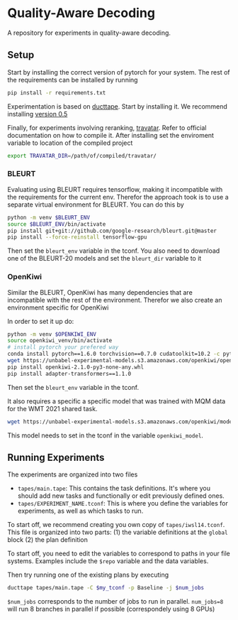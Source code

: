 Quality-Aware Decoding
===

A repository for experiments in quality-aware decoding.

## Setup 

Start by installing the correct version of pytorch for your system.
The rest of the requirements can be installed by running
```bash
pip install -r requirements.txt
```

Experimentation is based on [ducttape](https://github.com/jhclark/ducttape).
Start by installing it. We recommend installing [version 0.5](https://github.com/CoderPat/ducttape/releases/tag/v0.5)

Finally, for experiments involving reranking, [travatar](https://github.com/neubig/travatar). 
Refer to official documentation on how to compile it. 
After installing set the enviroment variable to location of the compiled project
```bash
export TRAVATAR_DIR=/path/of/compiled/travatar/
```

### BLEURT

Evaluating using BLEURT requires tensorflow, making it incompatible with the requirements for the current env.
Therefor the approach took is to use a separate virtual environment for BLEURT. You can do this by

```bash
python -m venv $BLEURT_ENV
source $BLEURT_ENV/bin/activate
pip install git+git://github.com/google-research/bleurt.git@master
pip install --force-reinstall tensorflow-gpu
```
Then set the `bleurt_env` variable in the tconf.
You also need to download one of the BLEURT-20 models and set the `bleurt_dir` variable to it

### OpenKiwi

Similar the BLEURT, OpenKiwi has many dependencies that are incompatible with the rest of the environment.
Therefor we also create an environment specific for OpenKiwi

In order to set it up do:

```bash
python -m venv $OPENKIWI_ENV
source openkiwi_venv/bin/activate
# install pytorch your prefered way 
conda install pytorch==1.6.0 torchvision==0.7.0 cudatoolkit=10.2 -c pytorch
wget https://unbabel-experimental-models.s3.amazonaws.com/openkiwi/openkiwi-2.1.0-py3-none-any.whl
pip install openkiwi-2.1.0-py3-none-any.whl
pip install adapter-transformers==1.1.0
```
Then set the `bleurt_env` variable in the tconf.

It also requires a specific a specific model that was trained with MQM data for the WMT 2021 shared task. 
```bash
wget https://unbabel-experimental-models.s3.amazonaws.com/openkiwi/model_epoch%3D02-val_PEARSON%3D0.79.ckpt -O $OPENKIWI_MODEL
```

This model needs to set in the tconf in the variable `openkiwi_model`.

## Running Experiments


The experiments are organized into two files 

* `tapes/main.tape`: This contains the task definitions. It's where you should add new tasks and functionally or edit previously defined ones.
* `tapes/EXPERIMENT_NAME.tconf`: This is where you define the variables for experiments, as well as which tasks to run.

To start off, we recommend creating you own copy of `tapes/iwsl14.tconf`. 
This file is organized into two parts: (1) the variable definitions at the `global` block (2) the plan definition

To start off, you need to edit the variables to correspond to paths in your file systems. 
Examples include the `$repo` variable and the data variables.

Then try running one of the existing plans by executing

```bash
ducttape tapes/main.tape -C $my_tconf -p Baseline -j $num_jobs
```

`$num_jobs` corresponds to the number of jobs to run in parallel. `num_jobs=8` will run 8 branches in parallel if possible (correspondely using 8 GPUs)